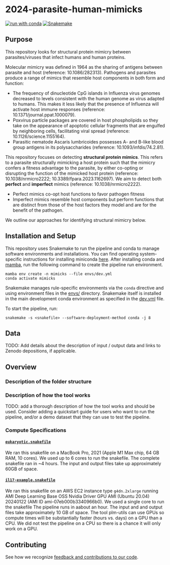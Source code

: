 # 2024-parasite-human-mimicks

[![run with conda](http://img.shields.io/badge/run%20with-conda-3EB049?labelColor=000000&logo=anaconda)](https://docs.conda.io/projects/miniconda/en/latest/)
[![Snakemake](https://img.shields.io/badge/snakemake--green)](https://snakemake.readthedocs.io/en/stable/)

## Purpose

This repository looks for structural protein mimicry between parasites/viruses that infect humans and human proteins.

Molecular mimicry was defined in 1964 as the sharing of antigens between parasite and host (reference: 10.1086/282313).
Pathogens and parasites produce a range of mimics that resemble host components in both form and function:
* The frequency of dinucleotide CpG islands in Influenza virus genomes decreased to levels consistent with the human genome as virus adapted to humans. This makes it less likely that the presence of Influenza will activate host immune responses (reference: 10.1371/journal.ppat.1000079).
* Poxvirus particle packages are covered in host phospholipids so they take on the appearance of apoptotic cellular fragments that are engulfed by neighboring cells, facilitating viral spread (reference: 10.1126/science.1155164).
* Parasitic nematode Ascaris lumbricoides possesses A- and B-like blood group antigens in its polysaccharides (reference: 10.1093/infdis/74.2.81). 

This repository focuses on detecting **structural protein mimics**.
This refers to a parasite structurally mimicking a host protein such that the mimicry confers a fitness advantage to the parasite, by either co-opting or disrupting the function of the mimicked host protein (reference: 10.1038/nrmicro2222; 10.3389/fpara.2023.1162697).
We aim to detect both **perfect** and **imperfect** mimics (reference: 10.1038/nrmicro2222).
* Perfect mimics co-opt host functions to favor pathogen fitness
* Imperfect mimics resemble host components but perform functions that are distinct from those of the host factors they model and are for the benefit of the pathogen.

We outline our approaches for identifying structural mimicry below.

## Installation and Setup

This repository uses Snakemake to run the pipeline and conda to manage software environments and installations. You can find operating system-specific instructions for installing miniconda [here](https://docs.conda.io/projects/miniconda/en/latest/). After installing conda and [mamba](https://mamba.readthedocs.io/en/latest/), run the following command to create the pipeline run environment.

```{bash}
mamba env create -n mimicks --file envs/dev.yml
conda activate mimicks
```

Snakemake manages rule-specific environments via the `conda` directive and using environment files in the [envs/](./envs/) directory. Snakemake itself is installed in the main development conda environment as specified in the [dev.yml](./envs/dev.yml) file.

To start the pipeline, run:

```{bash}
snakemake -s <snakefile> --software-deployment-method conda -j 8
```

## Data

TODO: Add details about the description of input / output data and links to Zenodo depositions, if applicable.

## Overview

### Description of the folder structure

### Description of how the tool works

TODO: add a thorough description of how the tool works and should be used. Consider adding a quickstart guide for users who want to run the pipeline, and/or a demo dataset that they can use to test the pipeline.  

### Compute Specifications

#### [`eukaryotic.snakefile`](./eukaryotic.snakefile)

We ran this snakefile on a MacBook Pro, 2021 (Apple M1 Max chip, 64 GB RAM, 10 cores).
We used up to 6 cores to run the snakefile.
The complete snakefile ran in ~4 hours.
The input and output files take up approximately 60GB of space.  

#### [`il17-example.snakefile`](./il17-example.snakefile)

We ran this snakefile on an AWS EC2 instance type `g4dn.2xlarge` running AMI Deep Learning Base OSS Nvidia Driver GPU AMI (Ubuntu 20.04) 20240122 (AMI ID ami-07eb000b3340966b0).
We used a single core to run the snakefile
The pipeline runs in aabout an hour.
The input and and output files take approximately 10 GB of space.
The tool plm-utils can use GPUs so compute times will be substantially faster (hours vs. days) on a GPU than a CPU.
We did not test the pipeline on a CPU so there is a chance it will only work on a GPU.

## Contributing

See how we recognize [feedback and contributions to our code](https://github.com/Arcadia-Science/arcadia-software-handbook/blob/main/guides-and-standards/guide-credit-for-contributions.md).
